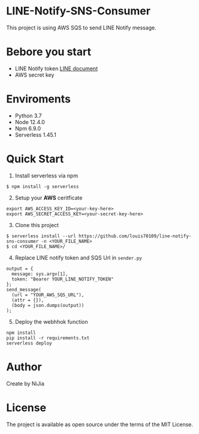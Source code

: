 # LINE-Notify-SNS-Consumer

This project is using AWS SQS to send LINE Notify message.

# Bebore you start

- LINE Notify token [LINE document](https://notify-bot.line.me/doc/en/)
- AWS secret key

# Enviroments

- Python 3.7
- Node 12.4.0
- Npm 6.9.0
- Serverless 1.45.1

# Quick Start

1. Install serverless via npm

```bash=
$ npm install -g serverless
```

2. Setup your **AWS** ceritficate

```bash=
export AWS_ACCESS_KEY_ID=<your-key-here>
export AWS_SECRET_ACCESS_KEY=<your-secret-key-here>
```

3. Clone this project

```bash=
$ serverless install --url https://github.com/louis70109/line-notify-sns-consumer -n <YOUR_FILE_NAME>
$ cd <YOUR_FILE_NAME>/
```

4. Replace LINE notify token and SQS Url in `sender.py`

```javascript=
output = {
  message: sys.argv[1],
  token: "Bearer YOUR_LINE_NOTIFY_TOKEN"
};
send_message(
  (url = "YOUR_AWS_SQS_URL"),
  (attr = {}),
  (body = json.dumps(output))
);
```

5. Deploy the webhhok function

```bash=
npm install
pip install -r requirements.txt
serverless deploy
```

# Author

Create by NiJia

# License

The project is available as open source under the terms of the MIT License.

